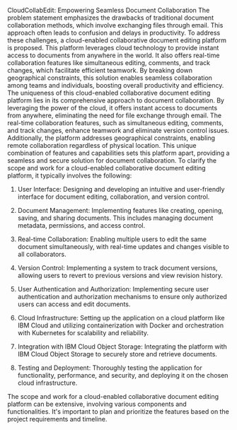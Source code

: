 
CloudCollabEdit: Empowering Seamless Document Collaboration
The problem statement emphasizes the drawbacks of traditional document collaboration methods, which involve exchanging files through email. 
This approach often leads to confusion and delays in productivity. To address these challenges, a cloud-enabled collaborative document editing platform is proposed. 
This platform leverages cloud technology to provide instant access to documents from anywhere in the world.
It also offers real-time collaboration features like simultaneous editing, comments, and track changes, which facilitate efficient teamwork. 
By breaking down geographical constraints, this solution enables seamless collaboration among teams and individuals, boosting overall productivity and efficiency.
The uniqueness of this cloud-enabled collaborative document editing platform lies in its comprehensive approach to document collaboration. By leveraging the power of the cloud, it offers instant access to
documents from anywhere, eliminating the need for file exchange through email. 
The real-time collaboration features, such as simultaneous editing, comments, and track changes, enhance teamwork and eliminate version control issues. 
Additionally, the platform addresses geographical constraints, enabling remote collaboration regardless of physical location.
This unique combination of features and capabilities sets this platform apart, providing a seamless and secure solution for document collaboration.
To clarify the scope and work for a cloud-enabled collaborative document editing platform, it typically involves the following:

1. User Interface: Designing and developing an intuitive and user-friendly interface for document editing, collaboration, and version control.

2. Document Management: Implementing features like creating, opening, saving, and sharing documents. This includes managing document metadata, permissions, and access control.

3. Real-time Collaboration: Enabling multiple users to edit the same document simultaneously, with real-time updates and changes visible to all collaborators.

4. Version Control: Implementing a system to track document versions, allowing users to revert to previous versions and view revision history.

5. User Authentication and Authorization: Implementing secure user authentication and authorization mechanisms to ensure only authorized users can access and edit documents.

6. Cloud Infrastructure: Setting up the application on a cloud platform like IBM Cloud and utilizing containerization with Docker and orchestration with Kubernetes for scalability and reliability.

7. Integration with IBM Cloud Object Storage: Integrating the platform with IBM Cloud Object Storage to securely store and retrieve documents.

8. Testing and Deployment: Thoroughly testing the application for functionality, performance, and security, and deploying it on the chosen cloud infrastructure.

The scope and work for a cloud-enabled collaborative document editing platform can be extensive, involving various components and functionalities. 
It's important to plan and prioritize the features based on the project requirements and timeline.

